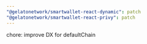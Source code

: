 ```yaml
---
"@gelatonetwork/smartwallet-react-dynamic": patch
"@gelatonetwork/smartwallet-react-privy": patch
---
```


chore: improve DX for defaultChain
